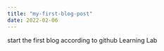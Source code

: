 ```yaml
---
title: "my-first-blog-post"
date: 2022-02-06
---
```

start the first blog according to github Learning Lab
